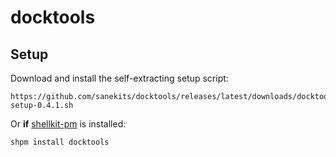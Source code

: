 # docktools

## Setup

Download and install the self-extracting setup script:

    https://github.com/sanekits/docktools/releases/latest/downloads/docktools-setup-0.4.1.sh

Or **if** [shellkit-pm](https://github.com/sanekits/shellkit-pm) is installed:

    shpm install docktools

##

